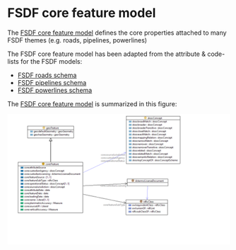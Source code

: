 # FSDF core feature model

The [FSDF core feature model](rdf/core.ttl) defines the core properties attached to many FSDF themes (e.g. roads, pipelines, powerlines)

The FSDF core feature model has been adapted from the attribute & code-lists for the FSDF models:

- [FSDF roads schema](https://github.com/GeoscienceAustralia/FSDF-Roads/blob/master/Roads.xlsx)
- [FSDF pipelines schema](https://github.com/GeoscienceAustralia/FSDF-Pipelines/blob/master/Pipelines.xlsx)
- [FSDF powerlines schema](https://github.com/GeoscienceAustralia/FSDF-Powerlines/blob/master/Powerlines.xlsx)

The [FSDF core feature model](rdf/core.ttl) is summarized in this figure: 

![FSDF core feature model](images/FSDF-core-ontology.png)

